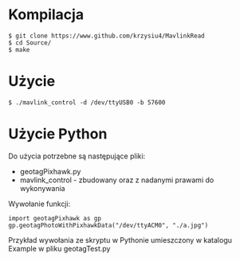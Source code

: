 Kompilacja
========

```
$ git clone https://www.github.com/krzysiu4/MavlinkRead
$ cd Source/
$ make
```

Użycie
========

```
$ ./mavlink_control -d /dev/ttyUSB0 -b 57600
```

Użycie Python
==============

Do użycia potrzebne są następujące pliki: 
- geotagPixhawk.py 
- mavlink_control - zbudowany oraz z nadanymi prawami do wykonywania

Wywołanie funkcji:

```
import geotagPixhawk as gp
gp.geotagPhotoWithPixhawkData("/dev/ttyACM0", "./a.jpg")
```

Przykład wywołania ze skryptu w Pythonie umieszczony w katalogu Example w pliku geotagTest.py

